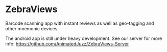 ZebraViews
==========

Barcode scanning app with instant reviews as well as geo-tagging and other mnemonic devices

The android app is still under heavy development. See our server for more info: https://github.com/AnimatedJuzz/ZebraViews-Server
